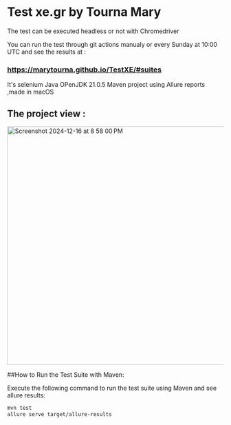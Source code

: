 # Test xe.gr by Tourna Mary

The test can be executed headless or not with Chromedriver 

You can run the test through git actions manualy or  every Sunday at 10:00 UTC and see the results at :

### https://marytourna.github.io/TestXE/#suites

It's selenium Java OPenJDK 21.0.5  Maven project  using Allure reports ,made in macOS 

## The project view :

<img width="554" alt="Screenshot 2024-12-16 at 8 58 00 PM" src="https://github.com/user-attachments/assets/6f6717a8-8d6e-4190-b2e4-fb833b2ddab5" />


##How to Run the Test Suite with Maven:

Execute the following command to run the test suite using Maven and see allure results:

```bash
mvn test 
allure serve target/allure-results










